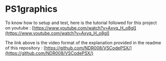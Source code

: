 # PS1graphics

To know how to setup and test, here is the tutorial followed for this project on youtube : [https://www.youtube.com/watch?v=Axyq_H_o8gI](https://www.youtube.com/watch?v=Axyq_H_o8gI) 

The link above is the video format of the explanation provided in the readme of this repository : [https://github.com/NDR008/VSCodePSX/](https://github.com/NDR008/VSCodePSX/)
